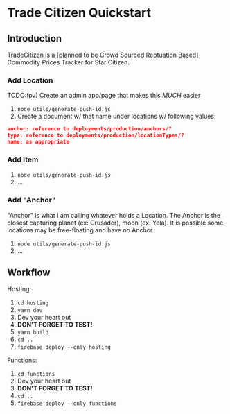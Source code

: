 # Trade Citizen Quickstart

## Introduction

TradeCitizen is a [planned to be Crowd Sourced Reptuation Based] Commodity Prices Tracker for Star Citizen.

### Add Location

TODO:(pv) Create an admin app/page that makes this *MUCH* easier

1. `node utils/generate-push-id.js`
1. Create a document w/ that name under locations w/ following values:
```json
anchor: reference to deployments/production/anchors/?
type: reference to deployments/production/locationTypes/?
name: as appropriate
```

### Add Item

1. `node utils/generate-push-id.js`
1. ...

### Add "Anchor"

"Anchor" is what I am calling whatever holds a Location. The Anchor is the closest capturing planet (ex: Crusader), moon (ex: Yela). It is possible some locations may be free-floating and have no Anchor.

1. `node utils/generate-push-id.js`
1. ...

## Workflow

Hosting:
1. `cd hosting`
1. `yarn dev`
1. Dev your heart out
1. **DON'T FORGET TO TEST!**
1. `yarn build`
1. `cd ..`
1. `firebase deploy --only hosting`

Functions:
1. `cd functions`
1. Dev your heart out
1. **DON'T FORGET TO TEST!**
1. `cd ..`
1. `firebase deploy --only functions`
 